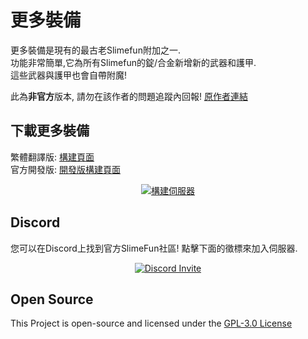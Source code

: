 # 更多裝備
更多裝備是現有的最古老Slimefun附加之一.<br>
功能非常簡單,它為所有Slimefun的錠/合金新增新的武器和護甲.<br>
這些武器與護甲也會自帶附魔!

此為**非官方**版本, 請勿在該作者的問題追蹤內回報!
[原作者連結](https://github.com/TheBusyBiscuit/ExtraGear)

## 下載更多裝備
繁體翻譯版: [構建頁面](https://xmikux.github.io/builds/xMikux/ExtraGear/master)<br>
官方開發版: [開發版構建頁面](https://thebusybiscuit.github.io/builds/TheBusyBiscuit/ExtraGear/master/)
<p align="center">
  <a href="https://xmikux.github.io/builds/xMikux/ExtraGear/master/">
    <img src="https://xmikux.github.io/builds/xMikux/ExtraGear/master/badge.svg" alt="構建伺服器"/>
  </a>
</p>

## Discord
您可以在Discord上找到官方SlimeFun社區!
點擊下面的徵標來加入伺服器.
<p align="center">
  <a href="https://discord.gg/fsD4Bkh">
    <img src="https://img.shields.io/discord/565557184348422174?color=7289DA&label=Discord&style=for-the-badge" alt="Discord Invite"/>
  </a>
</p>

## Open Source
This Project is open-source and licensed under the [GPL-3.0 License](https://github.com/TheBusyBiscuit/ExtraGear/blob/master/LICENSE)
